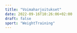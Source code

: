 ```yaml
---
title: "Voimaharjoitukset"
date: 2022-09-16T10:26:06+02:00
draft: false
sport: "WeightTraining"
---
```

